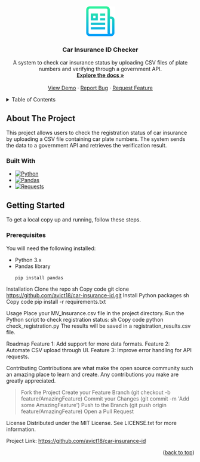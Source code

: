 <!-- Improved compatibility of back to top link -->
<a id="readme-top"></a>

<!-- PROJECT SHIELDS -->


<!-- PROJECT LOGO -->
<br />
<div align="center">
  <a href="https://github.com/avict18/car-insurance-id">
    <img src="images/logo.png" alt="Logo" width="80" height="80">
  </a>

<h3 align="center">Car Insurance ID Checker</h3>

  <p align="center">
    A system to check car insurance status by uploading CSV files of plate numbers and verifying through a government API.
    <br />
    <a href="https://github.com/avict18/car-insurance-id"><strong>Explore the docs »</strong></a>
    <br />
    <br />
    <a href="https://github.com/avict18/car-insurance-id">View Demo</a>
    ·
    <a href="https://github.com/avict18/car-insurance-id/issues/new?labels=bug&template=bug-report---.md">Report Bug</a>
    ·
    <a href="https://github.com/avict18/car-insurance-id/issues/new?labels=enhancement&template=feature-request---.md">Request Feature</a>
  </p>
</div>

<!-- TABLE OF CONTENTS -->
<details>
  <summary>Table of Contents</summary>
  <ol>
    <li>
      <a href="#about-the-project">About The Project</a>
      <ul>
        <li><a href="#built-with">Built With</a></li>
      </ul>
    </li>
    <li>
      <a href="#getting-started">Getting Started</a>
      <ul>
        <li><a href="#prerequisites">Prerequisites</a></li>
        <li><a href="#installation">Installation</a></li>
      </ul>
    </li>
    <li><a href="#usage">Usage</a></li>
    <li><a href="#roadmap">Roadmap</a></li>
    <li><a href="#contributing">Contributing</a></li>
    <li><a href="#license">License</a></li>
    <li><a href="#contact">Contact</a></li>
    <li><a href="#acknowledgments">Acknowledgments</a></li>
  </ol>
</details>

<!-- ABOUT THE PROJECT -->
## About The Project

This project allows users to check the registration status of car insurance by uploading a CSV file containing car plate numbers. The system sends the data to a government API and retrieves the verification result.


### Built With

* [![Python][Python-shield]][Python-url]
* [![Pandas][Pandas-shield]][Pandas-url]
* [![Requests][Requests-shield]][Requests-url]


<!-- GETTING STARTED -->
## Getting Started

To get a local copy up and running, follow these steps.

### Prerequisites

You will need the following installed:
* Python 3.x
* Pandas library
  ```sh
  pip install pandas
Installation
Clone the repo
sh
Copy code
git clone https://github.com/avict18/car-insurance-id.git
Install Python packages
sh
Copy code
pip install -r requirements.txt
<!-- USAGE EXAMPLES -->
Usage
Place your MV_Insurance.csv file in the project directory.
Run the Python script to check registration status:
sh
Copy code
python check_registration.py
The results will be saved in a registration_results.csv file.
<!-- ROADMAP -->
Roadmap
 Feature 1: Add support for more data formats.
 Feature 2: Automate CSV upload through UI.
 Feature 3: Improve error handling for API requests.
<!-- CONTRIBUTING -->
Contributing
Contributions are what make the open source community such an amazing place to learn and create. Any contributions you make are greatly appreciated.

> Fork the Project
Create your Feature Branch (git checkout -b feature/AmazingFeature)
Commit your Changes (git commit -m 'Add some AmazingFeature')
Push to the Branch (git push origin feature/AmazingFeature)
Open a Pull Request
<!-- LICENSE -->
License
Distributed under the MIT License. See LICENSE.txt for more information.

Project Link: <a href="https://github.com/avict18/car-insurance-id">https://github.com/avict18/car-insurance-id</a>

<p align="right">(<a href="#readme-top">back to top</a>)</p> 

[Python-shield]: https://img.shields.io/badge/Python-3776AB?style=for-the-badge&logo=python&logoColor=white
[Python-url]: https://www.python.org/
[Pandas-shield]: https://img.shields.io/badge/Pandas-150458?style=for-the-badge&logo=pandas&logoColor=white
[Pandas-url]: https://pandas.pydata.org/
[Requests-shield]: https://img.shields.io/badge/Requests-FF4F00?style=for-the-badge&logo=requests&logoColor=white
[Requests-url]: https://requests.readthedocs.io/

